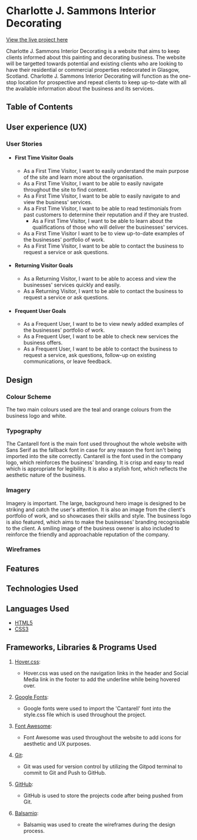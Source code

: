 # Charlotte J. Sammons Interior Decorating

[View the live project here](link)

Charlotte J. Sammons Interior Decorating is a website that aims to keep clients informed about this painting and decorating business. The website will be targetted towards potential and existing clients who are looking to have their residential or commercial properties redecorated in Glasgow, Scotland. Charlotte J. Sammons Interior Decorating will function as the one-stop location for prospective and repeat clients to keep up-to-date with all the available information about the business and its services.

## Table of Contents

## User experience (UX)

### User Stories

- #### First Time Visitor Goals

    - As a First Time Visitor, I want to easily understand the main purpose of the site and learn more about the organisation.
    - As a First Time Visitor, I want to be able to easily navigate throughout the site to find content.
    - As a First Time Visitor, I want to be able to easily navigate to and view the business' services.
    - As a First Time Visitor, I want to be able to read testimonials from past customers to determine their reputation and if they are trusted.
        - As a First Time Visitor, I want to be able to learn about the qualifications of those who will deliver the businesses' services.
    - As a First Time Visitor I want to be to view up-to-date examples of the businesses' portfolio of work.
    - As a First Time Visitor, I want to be able to contact the business to request a service or ask questions.

- #### Returning Visitor Goals

    - As a Returning Visitor, I want to be able to access and view the businesses' services quickly and easily.
    - As a Returning Visitor, I want to be able to contact the business to request a service or ask questions.

- #### Frequent User Goals

    - As a Frequent User, I want to be to view newly added examples of the businesses' portfolio of work.
    - As a Frequent User, I want to be able to check new services the business offers.
    - As a Frequent User, I want to be able to contact the business to request a service, ask questions, follow-up on existing communications, or leave feedback.

## Design

### Colour Scheme
The two main colours used are the teal and orange colours from the business logo and white.

### Typography
The Cantarell font is the main font used throughout the whole website with Sans Serif as the fallback font in case for any reason the font isn't being imported into the site correctly. Cantarell is the font used in the company logo, which reinforces the business' branding. It is crisp and easy to read which is appropriate for legibility. It is also a stylish font, which reflects the aesthetic nature of the business. 

### Imagery
Imagery is important. The large, background hero image is designed to be striking and catch the user's attention. It is also an image from the client's portfolio of work, and so showcases their skills and style. The business logo is also featured, which aims to make the businesses' branding recognisable to the client. A smiling image of the business owener is also included to reinforce the friendly and approachable reputation of the company. 

### Wireframes

## Features 

## Technologies Used

## Languages Used
- [HTML5](https://en.wikipedia.org/wiki/HTML5)
- [CSS3](https://en.wikipedia.org/wiki/CSS)

## Frameworks, Libraries & Programs Used
1. [Hover.css](https://ianlunn.github.io/Hover/):
    - Hover.css was used on the navigation links in the header and Social Media link in the footer to add the underline while being hovered over.

2. [Google Fonts](https://fonts.google.com/):
    - Google fonts were used to import the 'Cantarell' font into the style.css file which is used throughout the project.

3. [Font Awesome](https://fontawesome.com/):
    - Font Awesome was used throughout the website to add icons for aesthetic and UX purposes.

4. [Git](https://git-scm.com/):
    - Git was used for version control by utilizing the Gitpod terminal to commit to Git and Push to GitHub.

5. [GitHub](https://github.com/):
    - GitHub is used to store the projects code after being pushed from Git.

6. [Balsamiq](https://balsamiq.com/):
    - Balsamiq was used to create the wireframes during the design process.





